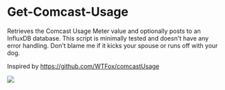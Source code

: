 # Get-Comcast-Usage
Retrieves the Comcast Usage Meter value and optionally posts to an InfluxDB database. This script is minimally tested and doesn't have any error handling. Don't blame me if it kicks your spouse or runs off with your dog.

Inspired by https://github.com/WTFox/comcastUsage

![](http://i.imgur.com/NCLpyUU.png)
